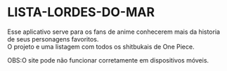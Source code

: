 # LISTA-LORDES-DO-MAR
Esse aplicativo serve para os fans de anime conhecerem mais da historia de seus personagens favoritos.   
O projeto e uma listagem com todos os shitbukais de One Piece.

OBS:O site pode não funcionar corretamente em dispositivos móveis.
